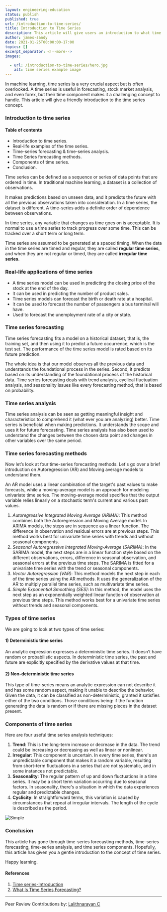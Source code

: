 ```yaml
---
layout: engineering-education
status: publish
published: true
url: /introduction-to-time-series/
title: Introduction to Time Series
description: This article will give users an introduction to what time series is within machine learning. It is a deep learning concept, time series can be defined as a sequence or series of data points ordered in time.
author: james-sandy
date: 2021-01-25T00:00:00-17:00
topics: []
excerpt_separator: <!--more-->
images:

  - url: /introduction-to-time-series/hero.jpg
    alt: time series example image
---
```

In machine learning, time series is a very crucial aspect but is often overlooked. A time series is useful in forecasting, stock market analysis, and even forex, but their time component makes it a challenging concept to handle. This article will give a friendly introduction to the time series concept.
<!--more-->
### Introduction to time series

#### Table of contents
- Introduction to time series.
- Real-life examples of the time series.
- Time-series forecasting & time-series analysis.
- Time Series forecasting methods.
- Components of time series.
- Conclusion.

Time series can be defined as a sequence or series of data points that are ordered in time. In traditional machine learning, a dataset is a collection of observations. 

It makes predictions based on unseen data, and it predicts the future with all the previous observations taken into consideration. In a time series, the dataset is different. A time-series adds a definite order of dependence between observations.

In time series, any variable that changes as time goes on is acceptable. It is normal to use a time series to track progress over some time. This can be tracked over a short term or long term.

Time series are assumed to be generated at a spaced timing. When the data in the time series are timed and regular, they are called **regular time series**, and when they are not regular or timed, they are called **irregular time series**.

### Real-life applications of time series
- A time series model can be used in predicting the closing price of the stock at the end of the day.
- It can be used in predicting the number of product sales.
- Time series models can forecast the birth or death rate at a hospital.
- It can be used to forecast the number of passengers a bus terminal will have.
- Used to forecast the unemployment rate of a city or state.

### Time series forecasting
Time series forecasting fits a model on a historical dataset, that is, the training set, and then using it to predict a future occurrence, which is the test set. The performance of the time series model is rated based on its future prediction. 

The whole idea is that our model observes all the previous data and understands the foundational process in the series. Second, it predicts based on its understanding of the foundational process of the historical data. Time series forecasting deals with trend analysis, cyclical fluctuation analysis, and seasonality issues like every forecasting method, that is based on probability.

### Time series analysis
Time series analysis can be seen as getting meaningful insight and characteristics to comprehend it (what ever you are analyzing) better. Time series is beneficial when making predictions. It understands the scope and uses it for future forecasting. Time series analysis has also been used to understand the changes between the chosen data point and changes in other variables over the same period.

### Time series forecasting methods 
Now let’s look at four time-series forecasting methods. Let's go over a brief introduction on Autoregression (AR) and Moving average models to understand them. 

An AR model uses a linear combination of the target's past values to make forecasts, while a moving-average model is an approach for modeling univariate time series. The moving-average model specifies that the output variable relies linearly on a stochastic term's current and various past values.

1. *Autoregressive Integrated Moving Average (ARIMA)*: This method combines both the Autoregression and Moving Average model. In ARIMA models, the steps are in sequence as a linear function. The difference in observation and residual errors are at previous steps. This method works best for univariate time series with trends and without seasonal components.
2. *Seasonal Autoregressive Integrated Moving-Average (SARIMA)*: In the SARIMA model, the next steps are in a linear function style based on the different observations, errors, difference in seasonal observation, and seasonal errors at the previous time steps. The SARIMA is fitted for a univariate time series with the trend or seasonal components.
3. *Vector Autoregression (VAR)*: This method models the next step in each of the time series using the AR methods. It uses the generalization of the AR to multiply parallel time series, such as multivariate time series.
4. *Simple Exponential Smoothing (SES)*: In this method, the model uses the next step as an exponentially weighted linear function of observation at previous time steps. This method works best for a univariate time series without trends and seasonal components.

### Types of time series
We are going to look at two types of time series:

#### 1) Deterministic time series
An analytic expression expresses a deterministic time series. It doesn’t have random or probabilistic aspects. In deterministic time series, the past and future are explicitly specified by the derivative values at that time.

#### 2) Non-deterministic time series
This type of time-series means an analytic expression can not describe it and has some random aspect, making it unable to describe the behavior. Given the data, it can be classified as non-deterministic, granted it satisfies either of the two conditions. Those conditions being: if the function generating the data is random or if there are missing pieces in the dataset present.   

### Components of time series
Here are four useful time series analysis techniques:

1. **Trend**: This is the long-term increase or decrease in the data. The trend could be increasing or decreasing as well as linear or nonlinear.
2. **Irregular**: This component is uncertain. In every time series, there's an unpredictable component that makes it a random variable, resulting from short-term fluctuations in a series that are not systematic, and in some instances not predictable.
3. **Seasonality**: The regular pattern of up and down fluctuations in a time series. It may be a short term variation occurring due to seasonal factors. In seasonality, there's a situation in which the data experiences regular and predictable changes.
4. **Cyclicity**: In straightforward terms, this variation is caused by circumstances that repeat at irregular intervals. The length of the cycle is described as the period. 

![Simple](/introduction-to-time-series/img.jpg)

### Conclusion
This article has gone through time-series forecasting methods, time-series forecasting, time-series analysis, and time series components. Hopefully, this article has given you a gentle introduction to the concept of time series. 

Happy learning. 

#### References
1. [Time series-Introduction](https://towardsdatascience.com/time-series-introduction-7484bc25739a)
2. [What Is Time Series Forecasting?](https://machinelearningmastery.com/time-series-forecasting/)

---
Peer Review Contributions by: [Lalithnarayan C](/authors/lalithnarayan-c/)

